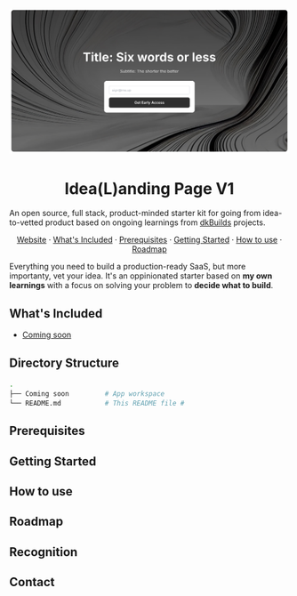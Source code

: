 # ![Project Logo](public/ProjectLogo.webp)

<h1 align="center">Idea(L)anding Page V1</h1>

An open source, full stack, product-minded starter kit for going from idea-to-vetted product based on ongoing learnings from [dkBuilds](https://www.declankramper.me) projects.

<p align="center">
  <a href="#">Website</a> · 
  <a href="#whats-included">What's Included</a> · 
  <a href="#prerequisites">Prerequisites</a> · 
  <a href="#getting-started">Getting Started</a> · 
  <a href="#how-to-use">How to use</a> · 
  <a href="#roadmap">Roadmap</a>
</p>

Everything you need to build a production-ready SaaS, but more importanty, vet your idea. It's an oppinionated starter based on **my own learnings** with a focus on solving your problem to **decide what to build**.

## What's Included
- [Coming soon](#)


## Directory Structure

```bash
.
├── Coming soon         # App workspace
└── README.md           # This README file #
```

## Prerequisites


## Getting Started


## How to use


## Roadmap


## Recognition


## Contact

